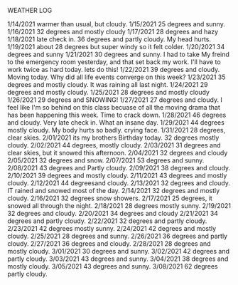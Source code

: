 WEATHER LOG

1/14/2021 warmer than usual, but cloudy.
1/15/2021 25 degrees and sunny.
1/16/2021 32 degrees and mostly cloudy
1/17/2021 28 degrees and hazy
1/18/2021 late check in. 36 degrees and partly cloudy.  My head hurts.
1/19/2021 about 28 degrees but super windy so it felt colder.
1/20/2021 34 degrees and sunny
1/21/2021 30 degrees and sunny.  I had to take My freind to the emergency room yesterday, and that set back my work.  I'll have to work twice as hard today.  lets do this!
1/22/2021 39 degrees and cloudy.   Moving today.  Why did all life events converge on this week?
1/23/2021 35 degrees and mostly cloudy.  It was raining all last night.
1/24/2021 29 degrees and mostly cloudy.
1/25/2021 28 degrees and mostly cloudy
1/26/2021 29 degrees and SNOWING!
1/27/2021 27 degrees and cloudy.  I feel like I'm so behind on this class becuase of all the moving drama that has been happening this week.  Time to crack down.
1/28/2021 46 degrees and cloudy. Very late check in.  What an insane day.
1/29/2021 44 degrees mostly cloudy.  My body hurts so badly.  crying face.
1/31/2021 28 degrees, clear skies.
2/01/2021 its my brothers Birthday today. 32 degrees mostly cloudy.
2/02/2021 44 degrees, mostly cloudy.
2/03/2021 31 degrees and clear skies, but it snowed this afternoon.
2/04/2021 32 degrees and cloudy
2/05/2021 32 degrees and snow.
2/07/2021 53 degrees and sunny.
2/08/2021 43 degrees and Partly cloudy.
2/09/2021 38 degrees and cloudy.
2/10/2021 39 degrees and mostly cloudy.
2/11/2021 43 degrees and mostly cloudy.
2/12/2021 44 degreesand cloudy.
2/13/2021 32 degrees and cloudy.  IT rained and snowed most of the day.
2/14/2021 32 degrees and mostly cloudy.
2/16/2021 32 degrees snow showers.
2/17/2021 25 degrees, it snowed all through the night.
2/18/2021 28 degrees mostly sunny.
2/19/2021 32 degrees and cloudy.
2/20/2021 34 degrees and cloudy
2/21/2021 34 degrees and partly cloudy.
2/22/2021 32 degrees and partly cloudy.
2/23/2021 42 degrees mostly sunny.
2/24/2021 42 degrees and mostly cloudy.
2/25/2021 28 degrees and sunny.
2/26/2021 36 degrees and partly cloudy.
2/27/2021 36 degrees and cloudy.
2/28/2021 28 degrees and mostly cloudy.
3/01/2021 30 degrees and sunny.
3/02/2021 42 degrees and partly cloudy.
3/03/2021 43 degrees and sunny.
3/04/2021 38 degrees and mostly cloudy.
3/05/2021 43 degrees and sunny.
3/08/2021 62 degrees partly cloudy.